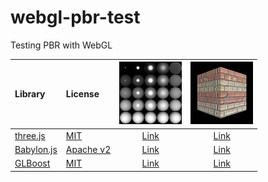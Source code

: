 # webgl-pbr-test
Testing PBR with WebGL

|Library                                                      |License                                                                      |![](assets/screenshot/simple.jpg)                                                     |![](assets/screenshot/brick-wall.jpg)                                                     |
|:------------------------------------------------------------|:----------------------------------------------------------------------------|:------------------------------------------------------------------------------------:|:----------------------------------------------------------------------------------------:|
|[three.js](https://github.com/mrdoob/three.js/)              |[MIT](https://github.com/mrdoob/three.js/blob/master/LICENSE)                |[Link](https://cx20.github.io/webgl-pbr-test/examples/threejs/simple/index.html)      |[Link](https://cx20.github.io/webgl-pbr-test/examples/threejs/brick-wall/index.html)      |
|[Babylon.js](https://github.com/BabylonJS/Babylon.js)        |[Apache v2](https://github.com/BabylonJS/Babylon.js/blob/master/license.md)  |[Link](https://cx20.github.io/webgl-pbr-test/examples/babylonjs/simple/index.html)    |[Link](https://cx20.github.io/webgl-pbr-test/examples/babylonjs/brick-wall/index.html)    |
|[GLBoost](https://github.com/emadurandal/GLBoost)            |[MIT](https://github.com/emadurandal/GLBoost/blob/master/LICENSE)            |[Link](https://cx20.github.io/webgl-pbr-test/examples/glboost/simple/index.html)      |[Link](https://cx20.github.io/webgl-pbr-test/examples/glboost/brick-wall/index.html)      |
